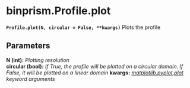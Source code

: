 # binprism.Profile.plot
**`Profile.plot(N, circular = False, **kwargs)`**
Plots the profile

## Parameters
**N (int):** *Plotting resolution* <br />
**circular (bool):** *If True, the profile will be plotted on a circular domain. If False, it will be plotted on a linear domain*
**kwargs:** *[matplotlib.pyplot.plot](https://matplotlib.org/api/_as_gen/matplotlib.pyplot.plot.html) keyword arguments*
